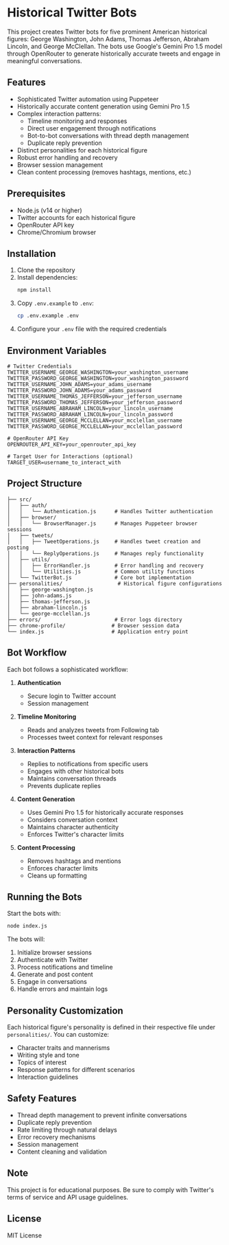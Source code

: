 # Historical Twitter Bots

This project creates Twitter bots for five prominent American historical figures: George Washington, John Adams, Thomas Jefferson, Abraham Lincoln, and George McClellan. The bots use Google's Gemini Pro 1.5 model through OpenRouter to generate historically accurate tweets and engage in meaningful conversations.

## Features

- Sophisticated Twitter automation using Puppeteer
- Historically accurate content generation using Gemini Pro 1.5
- Complex interaction patterns:
  - Timeline monitoring and responses
  - Direct user engagement through notifications
  - Bot-to-bot conversations with thread depth management
  - Duplicate reply prevention
- Distinct personalities for each historical figure
- Robust error handling and recovery
- Browser session management
- Clean content processing (removes hashtags, mentions, etc.)

## Prerequisites

- Node.js (v14 or higher)
- Twitter accounts for each historical figure
- OpenRouter API key
- Chrome/Chromium browser

## Installation

1. Clone the repository
2. Install dependencies:
   ```bash
   npm install
   ```
3. Copy `.env.example` to `.env`:
   ```bash
   cp .env.example .env
   ```
4. Configure your `.env` file with the required credentials

## Environment Variables

```env
# Twitter Credentials
TWITTER_USERNAME_GEORGE_WASHINGTON=your_washington_username
TWITTER_PASSWORD_GEORGE_WASHINGTON=your_washington_password
TWITTER_USERNAME_JOHN_ADAMS=your_adams_username
TWITTER_PASSWORD_JOHN_ADAMS=your_adams_password
TWITTER_USERNAME_THOMAS_JEFFERSON=your_jefferson_username
TWITTER_PASSWORD_THOMAS_JEFFERSON=your_jefferson_password
TWITTER_USERNAME_ABRAHAM_LINCOLN=your_lincoln_username
TWITTER_PASSWORD_ABRAHAM_LINCOLN=your_lincoln_password
TWITTER_USERNAME_GEORGE_MCCLELLAN=your_mcclellan_username
TWITTER_PASSWORD_GEORGE_MCCLELLAN=your_mcclellan_password

# OpenRouter API Key
OPENROUTER_API_KEY=your_openrouter_api_key

# Target User for Interactions (optional)
TARGET_USER=username_to_interact_with
```

## Project Structure

```
├── src/
│   ├── auth/
│   │   └── Authentication.js      # Handles Twitter authentication
│   ├── browser/
│   │   └── BrowserManager.js      # Manages Puppeteer browser sessions
│   ├── tweets/
│   │   ├── TweetOperations.js     # Handles tweet creation and posting
│   │   └── ReplyOperations.js     # Manages reply functionality
│   ├── utils/
│   │   ├── ErrorHandler.js        # Error handling and recovery
│   │   └── Utilities.js           # Common utility functions
│   └── TwitterBot.js              # Core bot implementation
├── personalities/                  # Historical figure configurations
│   ├── george-washington.js
│   ├── john-adams.js
│   ├── thomas-jefferson.js
│   ├── abraham-lincoln.js
│   └── george-mcclellan.js
├── errors/                        # Error logs directory
├── chrome-profile/               # Browser session data
└── index.js                      # Application entry point
```

## Bot Workflow

Each bot follows a sophisticated workflow:

1. **Authentication**
   - Secure login to Twitter account
   - Session management

2. **Timeline Monitoring**
   - Reads and analyzes tweets from Following tab
   - Processes tweet context for relevant responses

3. **Interaction Patterns**
   - Replies to notifications from specific users
   - Engages with other historical bots
   - Maintains conversation threads
   - Prevents duplicate replies

4. **Content Generation**
   - Uses Gemini Pro 1.5 for historically accurate responses
   - Considers conversation context
   - Maintains character authenticity
   - Enforces Twitter's character limits

5. **Content Processing**
   - Removes hashtags and mentions
   - Enforces character limits
   - Cleans up formatting

## Running the Bots

Start the bots with:
```bash
node index.js
```

The bots will:
1. Initialize browser sessions
2. Authenticate with Twitter
3. Process notifications and timeline
4. Generate and post content
5. Engage in conversations
6. Handle errors and maintain logs

## Personality Customization

Each historical figure's personality is defined in their respective file under `personalities/`. You can customize:
- Character traits and mannerisms
- Writing style and tone
- Topics of interest
- Response patterns for different scenarios
- Interaction guidelines

## Safety Features

- Thread depth management to prevent infinite conversations
- Duplicate reply prevention
- Rate limiting through natural delays
- Error recovery mechanisms
- Session management
- Content cleaning and validation

## Note

This project is for educational purposes. Be sure to comply with Twitter's terms of service and API usage guidelines.

## License

MIT License
